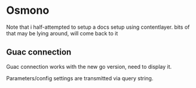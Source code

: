# Osmono

Note that i half-attempted to setup a docs setup using contentlayer. bits of that may be lying around, will come back to it



## Guac connection

Guac connection works with the new go version,
need to display it.

Parameters/config settings are transmitted via query string.
